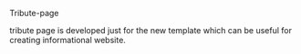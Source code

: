  Tribute-page
 
 
 
 
 
tribute page is developed just for the new template which can be useful for creating informational website.
